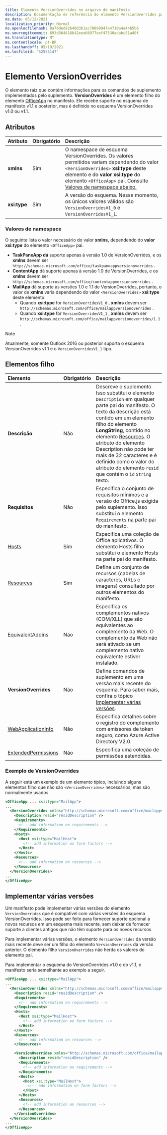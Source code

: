 ```yaml
---
title: Elemento VersionOverrides no arquivo de manifesto
description: Documentação de referência do elemento VersionOverrides para Office arquivos XML (manifesto de complementos).
ms.date: 05/12/2021
localization_priority: Normal
ms.openlocfilehash: 0a70ded82b4603b1ac70698947a4710a4a44b5b6
ms.sourcegitcommit: 693d364616b42eea66977eef47530adabc51a40f
ms.translationtype: MT
ms.contentlocale: pt-BR
ms.lasthandoff: 05/19/2021
ms.locfileid: "52555147"
---
```

# <a name="versionoverrides-element"></a>Elemento VersionOverrides

O elemento raiz que contém informações para os comandos de suplemento implementados pelo suplemento. **VersionOverrides** é um elemento filho do elemento [OfficeApp](officeapp.md) no manifesto. Ele recebe suporte no esquema de manifesto v1.1 e posterior, mas é definido no esquema VersionOverrides v1.0 ou v1.1.

## <a name="attributes"></a>Atributos

|  Atributo  |  Obrigatório  |  Descrição  |
|:-----|:-----|:-----|
|  **xmlns**       |  Sim  |  O namespace de esquema VersionOverrides. Os valores permitidos variam dependendo do valor `<VersionOverrides>` **xsi:type** deste elemento e do **valor xsi:type** do elemento `<OfficeApp>` pai. Consulte [Valores de namespace abaixo.](#namespace-values)|
|  **xsi:type**  |  Sim  | A versão do esquema. Nesse momento, os únicos valores válidos são `VersionOverridesV1_0` e `VersionOverridesV1_1`. |

### <a name="namespace-values"></a>Valores de namespace

O seguinte lista o valor necessário do valor **xmlns,** dependendo do **valor xsi:type** do elemento `<OfficeApp>` pai.

- **TaskPaneApp dá** suporte apenas à versão 1.0 de VersionOverrides, e os **xmlns** devem ser `http://schemas.microsoft.com/office/taskpaneappversionoverrides` .
- **ContentApp** dá suporte apenas à versão 1.0 de VersionOverrides, e os **xmlns** devem ser `http://schemas.microsoft.com/office/contentappversionoverrides` .
- **MailApp** dá suporte às versões 1.0 e 1.1 de VersionOverrides, portanto, o valor de **xmlns** varia dependendo do valor `<VersionOverrides>` **xsi:type** deste elemento:
    - Quando **xsi:type** for `VersionOverridesV1_0` , **xmlns** devem ser `http://schemas.microsoft.com/office/mailappversionoverrides` .
    - Quando **xsi:type** for `VersionOverridesV1_1` , **xmlns** devem ser `http://schemas.microsoft.com/office/mailappversionoverrides/1.1` .

> [!NOTE]
> Atualmente, somente Outlook 2016 ou posterior suporta o esquema VersionOverrides v1.1 e o `VersionOverridesV1_1` tipo.

## <a name="child-elements"></a>Elementos filho

|  Elemento |  Obrigatório  |  Descrição  |
|:-----|:-----|:-----|
|  **Descrição**    |  Não   |  Descreve o suplemento. Isso substitui o elemento `Description` em qualquer parte pai do manifesto. O texto da descrição está contido em um elemento filho do elemento **LongString**, contido no elemento [Resources](resources.md). O atributo do elemento Description não pode ter mais de 32 caracteres e é definido como o valor do atributo do elemento `resid` que contém o  `id` `String` texto.|
|  **Requisitos**  |  Não   |  Especifica o conjunto de requisitos mínimos e a versão do Office.js exigida pelo suplemento. Isso substitui o elemento `Requirements` na parte pai do manifesto.|
|  [Hosts](hosts.md)                |  Sim  |  Especifica uma coleção de Office aplicativos. O elemento Hosts filho substitui o elemento Hosts na parte pai do manifesto.  |
|  [Resources](resources.md)    |  Sim  | Define um conjunto de recursos (cadeias de caracteres, URLs e imagens) consultado por outros elementos do manifesto.|
|  [EquivalentAddins](equivalentaddins.md)    |  Não  | Especifica os complementos nativos (COM/XLL) que são equivalentes ao complemento da Web. O complemento da Web não será ativado se um complemento nativo equivalente estiver instalado.|
|  **VersionOverrides**    |  Não  | Define comandos de suplemento em uma versão mais recente do esquema. Para saber mais, confira o tópico [Implementar várias versões](#implementing-multiple-versions). |
|  [WebApplicationInfo](webapplicationinfo.md)    |  Não  | Especifica detalhes sobre o registro do complemento com emissores de token seguro, como Azure Active Directory V2.0. |
|  [ExtendedPermissions](extendedpermissions.md) |  Não  |  Especifica uma coleção de permissões estendidas. |

### <a name="versionoverrides-example"></a>Exemplo de VersionOverrides

A seguir está um exemplo de um elemento típico, incluindo alguns elementos filho que não são `<VersionOverrides>` necessários, mas são normalmente usados.

```xml
<OfficeApp ... xsi:type="MailApp">
...
  <VersionOverrides xmlns="http://schemas.microsoft.com/office/mailappversionoverrides" xsi:type="VersionOverridesV1_0">
    <Description resid="residDescription" />
    <Requirements>
      <!-- add information on requirements -->
    </Requirements>
    <Hosts>
      <Host xsi:type="MailHost">
        <!-- add information on form factors -->
      </Host>
    </Hosts>
    <Resources>
      <!-- add information on resources -->
    </Resources>
  </VersionOverrides>
...
</OfficeApp>
```

## <a name="implementing-multiple-versions"></a>Implementar várias versões

Um manifesto pode implementar várias versões do elemento `VersionOverrides` que é compatível com várias versões do esquema VersionOverrides. Isso pode ser feito para fornecer suporte opcional a novos recursos em um esquema mais recente, sem deixar de fornecer suporte a clientes antigos que não têm suporte para os novos recursos.

Para implementar várias versões, o elemento `VersionOverrides` da versão mais recente deve ser um filho do elemento `VersionOverrides` da versão anterior. O elemento filho `VersionOverrides` não herda os valores do elemento pai.

Para implementar o esquema do VersionOverrides v1.0 e do v1.1, o manifesto seria semelhante ao exemplo a seguir.

```xml
<OfficeApp ... xsi:type="MailApp">
...
  <VersionOverrides xmlns="http://schemas.microsoft.com/office/mailappversionoverrides" xsi:type="VersionOverridesV1_0">
    <Description resid="residDescription" />
    <Requirements>
      <!-- add information on requirements -->
    </Requirements>
    <Hosts>
      <Host xsi:type="MailHost">
        <!-- add information on form factors -->
      </Host>
    </Hosts>
    <Resources>
      <!-- add information on resources -->
    </Resources>

    <VersionOverrides xmlns="http://schemas.microsoft.com/office/mailappversionoverrides/1.1" xsi:type="VersionOverridesV1_1">
      <Description resid="residDescription" />
      <Requirements>
        <!-- add information on requirements -->
      </Requirements>
      <Hosts>
        <Host xsi:type="MailHost">
          <!-- add information on form factors -->
        </Host>
      </Hosts>
      <Resources>
        <!-- add information on resources -->
      </Resources>
    </VersionOverrides>  
  </VersionOverrides>
...
</OfficeApp>
```
